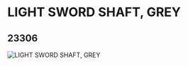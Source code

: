 # LIGHT SWORD SHAFT, GREY
## 23306
![LIGHT SWORD SHAFT, GREY](https://lc-www-live-s.legocdn.com/media/bricks/5/2/4212074.jpg)
